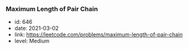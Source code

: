 ### Maximum Length of Pair Chain

* id: 646
* date: 2021-03-02
* link: https://leetcode.com/problems/maximum-length-of-pair-chain
* level: Medium
